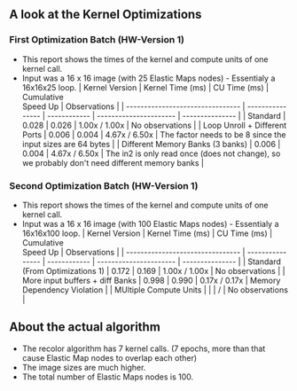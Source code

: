 ## A look at the Kernel Optimizations


### First Optimization Batch (HW-Version 1)
* This report shows the times of the kernel and compute units of one kernel call.
* Input was a 16 x 16 image (with 25 Elastic Maps nodes) - Essentialy a 16x16x25 loop.
| Kernel Version                   | Kernel Time (ms) | CU Time (ms) | Cumulative<br>Speed Up | Observations    |
| -------------------------------- | ---------------- | ------------ | ---------------------- | --------------- |
| Standard                         | 0.028            | 0.026        | 1.00x / 1.00x          | No observations |
| Loop Unroll + Different Ports    | 0.006            | 0.004        | 4.67x / 6.50x          | The factor needs to be 8 since the input sizes are 64 bytes | 
| Different Memory Banks (3 banks) | 0.006            | 0.004        | 4.67x / 6.50x          | The in2 is only read once (does not change), so we probably don't need different memory banks |


### Second Optimization Batch (HW-Version 1)
* This report shows the times of the kernel and compute units of one kernel call.
* Input was a 16 x 16 image (with 100 Elastic Maps nodes) - Essentialy a 16x16x100 loop.
| Kernel Version                   | Kernel Time (ms) | CU Time (ms) | Cumulative<br>Speed Up | Observations    |
| -------------------------------- | ---------------- | ------------ | ---------------------- | --------------- |
| Standard (From Optimizations 1)  | 0.172            | 0.169        | 1.00x / 1.00x          | No observations |
| More input buffers + diff Banks  | 0.998            | 0.990        | 0.17x / 0.17x          | Memory Dependency Violation | 
| MUltiple Compute Units           |             |        |  /           | No observations |



## About the actual algorithm
* The recolor algorithm has 7 kernel calls. (7 epochs, more than that cause Elastic Map nodes to overlap each other)
* The image sizes are much higher.
* The total number of Elastic Maps nodes is 100.